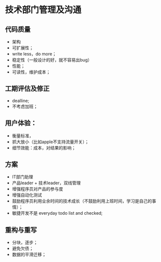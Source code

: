 # 技术部门管理及沟通
## 代码质量
* 架构
* 可扩展性；
* write less，do more；
* 稳定性（一般设计的好，就不容易出bug）
* 性能；
* 可读性，维护成本；

## 工期评估及修正
* dealline;
* 不考虑加班；

## 用户体验：
* 衡量标准，
* 抓大放小（比如apple不支持流量开关）；
* 细节效能：成本，对结果的影响；




## 方案
* IT部门助理
* 产品leader + 技术leader，双线管理
* 增强程序员对产品的参与度
* 增强自动化测试
* 鼓励程序员利用业余时间的技术成长（不鼓励利用上班时间，学习是自己的事情）；
* 敏捷开发不是 everyday todo list and checked;

## 重构与重写
* 分块，逐步；
* 避免欠债；
* 数据的平滑迁移；
